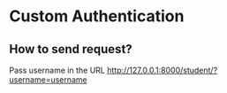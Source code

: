 # Custom Authentication

## How to send request?
Pass username in the URL http://127.0.0.1:8000/student/?username=username
